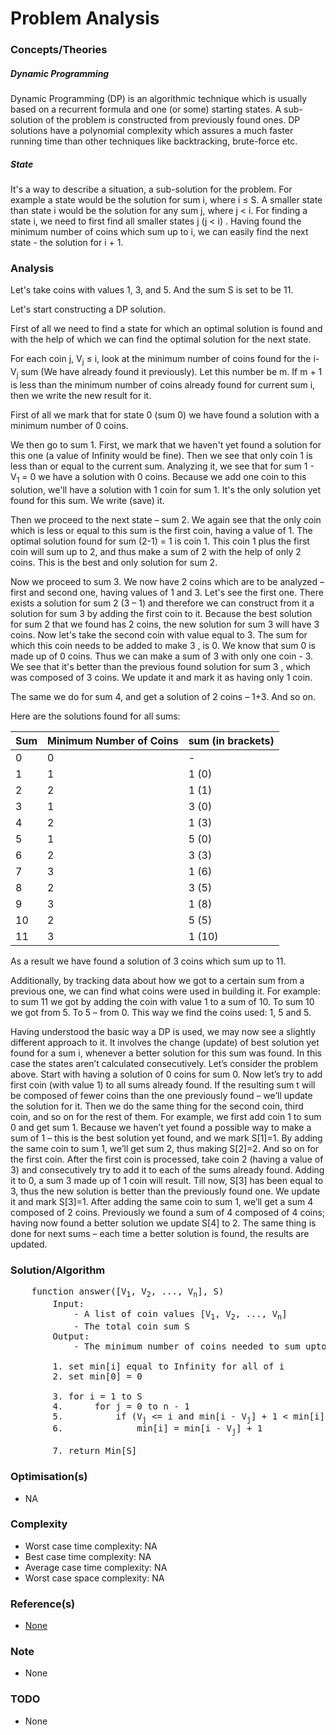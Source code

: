 # Problem Analysis

### Concepts/Theories

##### Dynamic Programming
Dynamic Programming (DP) is an algorithmic technique which is usually based on a recurrent formula and one (or some) 
starting states. A sub-solution of the problem is constructed from previously found ones. DP solutions have a polynomial 
complexity which assures a much faster running time than other techniques like backtracking, brute-force etc.

##### State
It's a way to describe a situation, a sub-solution for the problem. For example a state would be the solution for sum i, 
where i ≤ S. A smaller state than state i would be the solution for any sum j, where j < i. For finding a state i, we 
need to first find all smaller states j (j < i) . Having found the minimum number of coins which sum up to i, we can 
easily find the next state - the solution for i + 1.

### Analysis
Let's take coins with values 1, 3, and 5. And the sum S is set to be 11. 

Let's start constructing a DP solution.

First of all we need to find a state for which an optimal solution is found and with the help of which we can find the 
optimal solution for the next state.

For each coin j, V<sub>j</sub> ≤ i, look at the minimum number of coins found for the i-V<sub>j</sub> sum (We have 
already found it previously). Let this number be m. If m + 1 is less than the minimum number of coins already found for 
current sum i, then we write the new result for it.

First of all we mark that for state 0 (sum 0) we have found a solution with a minimum number of 0 coins. 

We then go to sum 1. First, we mark that we haven't yet found a solution for this one (a value of Infinity would be 
fine). Then we see that only coin 1 is less than or equal to the current sum. Analyzing it, we see that for sum 
1 - V<sub>1</sub> = 0 we have a solution with 0 coins. Because we add one coin to this solution, we'll have a 
solution with 1 coin for sum 1. It's the only solution yet found for this sum. We write (save) it. 

Then we proceed to the next state – sum 2. We again see that the only coin which is less or equal to this sum is the 
first coin, having a value of 1. The optimal solution found for sum (2-1) = 1 is coin 1. This coin 1 plus the first 
coin will sum up to 2, and thus make a sum of 2 with the help of only 2 coins. This is the best and only solution for 
sum 2. 

Now we proceed to sum 3. We now have 2 coins which are to be analyzed – first and second one, having values of 1 
and 3. Let's see the first one. There exists a solution for sum 2 (3 – 1) and therefore we can construct from it a 
solution for sum 3 by adding the first coin to it. Because the best solution for sum 2 that we found has 2 coins, the 
new solution for sum 3 will have 3 coins. Now let's take the second coin with value equal to 3. The sum for which 
this coin needs to be added to make 3 , is 0. We know that sum 0 is made up of 0 coins. Thus we can make a sum of 3 
with only one coin - 3. We see that it's better than the previous found solution for sum 3 , which was composed of 3 
coins. We update it and mark it as having only 1 coin. 

The same we do for sum 4, and get a solution of 2 coins – 1+3. And so on. 

Here are the solutions found for all sums:

| Sum	        | Minimum Number of Coins | sum (in brackets) |
| ------------- | ----------------------- | ----------------- |
| 0	            | 0	                      | -                                                                  | 
| 1	            | 1	                      | 1 (0)                                                              |
| 2	            | 2	                      | 1 (1)                                                              |
| 3	            | 1	                      | 3 (0)                                                              |
| 4	            | 2	                      | 1 (3)                                                              |
| 5	            | 1	                      | 5 (0)                                                              |
| 6	            | 2	                      | 3 (3)                                                              |
| 7	            | 3	                      | 1 (6)                                                              |
| 8	            | 2	                      | 3 (5)                                                              |
| 9	            | 3	                      | 1 (8)                                                              |
| 10            | 2	                      | 5 (5)                                                              |
| 11            | 3	                      | 1 (10)                                                             |

As a result we have found a solution of 3 coins which sum up to 11.

Additionally, by tracking data about how we got to a certain sum from a previous one, we can find what coins were used 
in building it. For example: to sum 11 we got by adding the coin with value 1 to a sum of 10. To sum 10 we got from 5. 
To 5 – from 0. This way we find the coins used: 1, 5 and 5.

Having understood the basic way a DP is used, we may now see a slightly different approach to it. It involves the 
change (update) of best solution yet found for a sum i, whenever a better solution for this sum was found. In this case 
the states aren’t calculated consecutively. Let’s consider the problem above. Start with having a solution of 0 coins 
for sum 0. Now let’s try to add first coin (with value 1) to all sums already found. If the resulting sum t will be 
composed of fewer coins than the one previously found – we’ll update the solution for it. Then we do the same thing for 
the second coin, third coin, and so on for the rest of them. For example, we first add coin 1 to sum 0 and get sum 1. 
Because we haven’t yet found a possible way to make a sum of 1 – this is the best solution yet found, and we mark 
S[1]=1. By adding the same coin to sum 1, we’ll get sum 2, thus making S[2]=2. And so on for the first coin. After the 
first coin is processed, take coin 2 (having a value of 3) and consecutively try to add it to each of the sums already 
found. Adding it to 0, a sum 3 made up of 1 coin will result. Till now, S[3] has been equal to 3, thus the new solution 
is better than the previously found one. We update it and mark S[3]=1. After adding the same coin to sum 1, we’ll get a 
sum 4 composed of 2 coins. Previously we found a sum of 4 composed of 4 coins; having now found a better solution we 
update S[4] to 2. The same thing is done for next sums – each time a better solution is found, the results are updated.

### Solution/Algorithm
<pre>
    function answer([V<sub>1</sub>, V<sub>2</sub>, ..., V<sub>n</sub>], S)
        Input: 
            - A list of coin values [V<sub>1</sub>, V<sub>2</sub>, ..., V<sub>n</sub>] 
            - The total coin sum S
        Output: 
            - The minimum number of coins needed to sum upto S.
    
        1. set min[i] equal to Infinity for all of i
        2. set min[0] = 0
    
        3. for i = 1 to S
        4.      for j = 0 to n - 1
        5.          if (V<sub>j</sub> <= i and min[i - V<sub>j</sub>] + 1 < min[i])
        6.              min[i] = min[i - V<sub>j</sub>] + 1
        
        7. return Min[S]
</pre>

### Optimisation(s)
* NA

### Complexity
* Worst case time complexity: NA
* Best case time complexity: NA
* Average case time complexity: NA
* Worst case space complexity: NA

### Reference(s)
- [None](#)

### Note
- None

### TODO
- None
